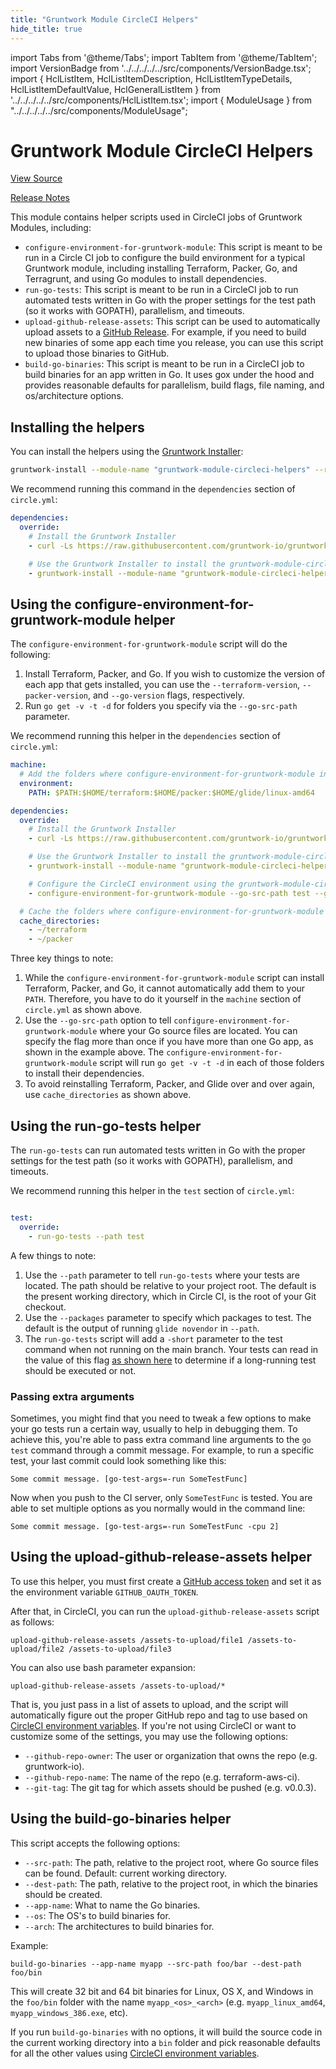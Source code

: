 ```yaml
---
title: "Gruntwork Module CircleCI Helpers"
hide_title: true
---
```


import Tabs from '@theme/Tabs';
import TabItem from '@theme/TabItem';
import VersionBadge from '../../../../../src/components/VersionBadge.tsx';
import { HclListItem, HclListItemDescription, HclListItemTypeDetails, HclListItemDefaultValue, HclGeneralListItem } from '../../../../../src/components/HclListItem.tsx';
import { ModuleUsage } from "../../../../../src/components/ModuleUsage";

<VersionBadge repoTitle="CI Modules" version="0.52.6" lastModifiedVersion="0.51.4"/>

# Gruntwork Module CircleCI Helpers

<a href="https://github.com/gruntwork-io/terraform-aws-ci/tree/dependabot%2Fgo_modules%2Ftest%2Fupgrade-tester%2Fgoogle.golang.org%2Fgrpc-1.53.0/modules/gruntwork-module-circleci-helpers" className="link-button" title="View the source code for this module in GitHub.">View Source</a>

<a href="https://github.com/gruntwork-io/terraform-aws-ci/releases/tag/v0.51.4" className="link-button" title="Release notes for only versions which impacted this module.">Release Notes</a>

This module contains helper scripts used in CircleCI jobs of Gruntwork Modules, including:

*   `configure-environment-for-gruntwork-module`: This script is meant to be run in a Circle CI job to configure the
    build environment for a typical Gruntwork module, including installing Terraform, Packer, Go, and Terragrunt, and
    using Go modules to install dependencies.
*   `run-go-tests`: This script is meant to be run in a CircleCI job to run automated tests written in Go with the proper
    settings for the test path (so it works with GOPATH), parallelism, and timeouts.
*   `upload-github-release-assets`: This script can be used to automatically upload assets to a [GitHub
    Release](https://help.github.com/articles/about-releases/). For example, if you need to build new binaries of some
    app each time you release, you can use this script to upload those binaries to GitHub.
*   `build-go-binaries`: This script is meant to be run in a CircleCI job to build binaries for an app written in Go. It
    uses gox under the hood and provides reasonable defaults for parallelism, build flags, file naming, and
    os/architecture options.

## Installing the helpers

You can install the helpers using the [Gruntwork Installer](https://github.com/gruntwork-io/gruntwork-installer):

```bash
gruntwork-install --module-name "gruntwork-module-circleci-helpers" --repo "https://github.com/gruntwork-io/terraform-aws-ci" --tag "0.0.1"
```

We recommend running this command in the `dependencies` section of `circle.yml`:

```yaml
dependencies:
  override:
    # Install the Gruntwork Installer
    - curl -Ls https://raw.githubusercontent.com/gruntwork-io/gruntwork-installer/main/bootstrap-gruntwork-installer.sh | bash /dev/stdin --version 0.0.9

    # Use the Gruntwork Installer to install the gruntwork-module-circleci-helpers module
    - gruntwork-install --module-name "gruntwork-module-circleci-helpers" --repo "https://github.com/gruntwork-io/terraform-aws-ci" --tag "0.0.5"
```

## Using the configure-environment-for-gruntwork-module helper

The `configure-environment-for-gruntwork-module` script will do the following:

1.  Install Terraform, Packer, and Go. If you wish to customize the version of each app that gets installed, you can
    use the `--terraform-version`, `--packer-version`, and `--go-version` flags, respectively.
2.  Run `go get -v -t -d` for folders you specify via the `--go-src-path` parameter.

We recommend running this helper in the `dependencies` section of `circle.yml`:

```yaml
machine:
  # Add the folders where configure-environment-for-gruntwork-module installs binaries to the PATH
  environment:
    PATH: $PATH:$HOME/terraform:$HOME/packer:$HOME/glide/linux-amd64

dependencies:
  override:
    # Install the Gruntwork Installer
    - curl -Ls https://raw.githubusercontent.com/gruntwork-io/gruntwork-installer/main/bootstrap-gruntwork-installer.sh | bash /dev/stdin --version 0.0.9

    # Use the Gruntwork Installer to install the gruntwork-module-circleci-helpers module
    - gruntwork-install --module-name "gruntwork-module-circleci-helpers" --repo "https://github.com/gruntwork-io/terraform-aws-ci" --tag "0.0.1"

    # Configure the CircleCI environment using the gruntwork-module-circleci-helpers module
    - configure-environment-for-gruntwork-module --go-src-path test --go-src-path modules/my-go-app

  # Cache the folders where configure-environment-for-gruntwork-module installs binaries
  cache_directories:
    - ~/terraform
    - ~/packer
```

Three key things to note:

1.  While the `configure-environment-for-gruntwork-module` script can install Terraform, Packer, and Go, it cannot
    automatically add them to your `PATH`. Therefore, you have to do it yourself in the `machine` section of
    `circle.yml` as shown above.
2.  Use the `--go-src-path` option to tell `configure-environment-for-gruntwork-module` where your Go source files are
    located. You can specify the flag more than once if you have more than one Go app, as shown in the example above.
    The `configure-environment-for-gruntwork-module` script will run `go get -v -t -d` in each of those folders to
    install their dependencies.
3.  To avoid reinstalling Terraform, Packer, and Glide over and over again, use `cache_directories` as shown above.

## Using the run-go-tests helper

The `run-go-tests` can run automated tests written in Go with the proper settings for the test path (so it works with
GOPATH), parallelism, and timeouts.

We recommend running this helper in the `test` section of `circle.yml`:

```yaml

test:
  override:
    - run-go-tests --path test
```

A few things to note:

1.  Use the `--path` parameter to tell `run-go-tests` where your tests are located. The path should be relative to your
    project root. The default is the present working directory, which in Circle CI, is the root of your Git checkout.
2.  Use the `--packages` parameter to specify which packages to test. The default is the output of running
    `glide novendor` in `--path`.
3.  The `run-go-tests` script will add a `-short` parameter to the test command when not running on the main branch.
    Your tests can read in the value of this flag [as shown here](https://golang.org/pkg/testing/) to determine if a
    long-running test should be executed or not.

### Passing extra arguments

Sometimes, you might find that you need to tweak a few options to make your go tests run a certain way,
usually to help in debugging them.
To achieve this, you're able to pass extra command line arguments to the `go test` command
through a commit message.
For example, to run a specific test, your last commit could look something like this:

```
Some commit message. [go-test-args=-run SomeTestFunc]
```

Now when you push to the CI server, only `SomeTestFunc` is tested. You are able to set multiple options
as you normally would in the command line:

```
Some commit message. [go-test-args=-run SomeTestFunc -cpu 2]
```

## Using the upload-github-release-assets helper

To use this helper, you must first create a [GitHub access
token](https://help.github.com/articles/creating-an-access-token-for-command-line-use/) and set it as the environment
variable `GITHUB_OAUTH_TOKEN`.

After that, in CircleCI, you can run the `upload-github-release-assets` script as follows:

```
upload-github-release-assets /assets-to-upload/file1 /assets-to-upload/file2 /assets-to-upload/file3
```

You can also use bash parameter expansion:

```
upload-github-release-assets /assets-to-upload/*
```

That is, you just pass in a list of assets to upload, and the script will automatically figure out the proper GitHub
repo and tag to use based on [CircleCI environment variables](https://circleci.com/docs/environment-variables/). If
you're not using CircleCI or want to customize some of the settings, you may use the following options:

*   `--github-repo-owner`: The user or organization that owns the repo (e.g. gruntwork-io).
*   `--github-repo-name`: The name of the repo (e.g. terraform-aws-ci).
*   `--git-tag`: The git tag for which assets should be pushed (e.g. v0.0.3).

## Using the build-go-binaries helper

This script accepts the following options:

*   `--src-path`: The path, relative to the project root, where Go source files can be found. Default: current working
    directory.
*   `--dest-path`: The path, relative to the project root, in which the binaries should be created.
*   `--app-name`: What to name the Go binaries.
*   `--os`: The OS's to build binaries for.
*   `--arch`: The architectures to build binaries for.

Example:

```
build-go-binaries --app-name myapp --src-path foo/bar --dest-path foo/bin
```

This will create 32 bit and 64 bit binaries for Linux, OS X, and Windows in the `foo/bin` folder with the name
`myapp_<os>_<arch>` (e.g. `myapp_linux_amd64`, `myapp_windows_386.exe`, etc).

If you run `build-go-binaries` with no options, it will build the source code in the current working directory into a
`bin` folder and pick reasonable defaults for all the other values using [CircleCI environment
variables](https://circleci.com/docs/environment-variables/).


<!-- ##DOCS-SOURCER-START
{
  "originalSources": [
    "https://github.com/gruntwork-io/terraform-aws-ci/tree/dependabot%2Fgo_modules%2Ftest%2Fupgrade-tester%2Fgoogle.golang.org%2Fgrpc-1.53.0/modules/gruntwork-module-circleci-helpers/readme.md",
    "https://github.com/gruntwork-io/terraform-aws-ci/tree/dependabot%2Fgo_modules%2Ftest%2Fupgrade-tester%2Fgoogle.golang.org%2Fgrpc-1.53.0/modules/gruntwork-module-circleci-helpers/variables.tf",
    "https://github.com/gruntwork-io/terraform-aws-ci/tree/dependabot%2Fgo_modules%2Ftest%2Fupgrade-tester%2Fgoogle.golang.org%2Fgrpc-1.53.0/modules/gruntwork-module-circleci-helpers/outputs.tf"
  ],
  "sourcePlugin": "module-catalog-api",
  "hash": "c90df64e1614de8ce6efa457394a5098"
}
##DOCS-SOURCER-END -->
